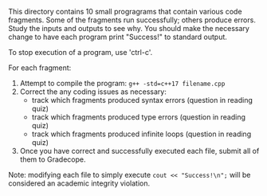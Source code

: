 This directory contains 10 small progragrams that contain various
code fragments. Some of the fragments run successfully; others produce errors. 
Study the inputs and outputs to see why. You should make the necessary
change to have each program print "Success!" to standard output.

To stop execution of a program, use 'ctrl-c'.

For each fragment:
1. Attempt to compile the program: `g++ -std=c++17 filename.cpp`
2. Correct the any coding issues as necessary:
   - track which fragments produced syntax errors (question in reading quiz)
   - track which fragments produced type errors (question in reading quiz)
   - track which fragments produced infinite loops (question in reading quiz)
3. Once you have correct and successfully executed each file, 
   submit all of them to Gradecope.

Note: modifying each file to simply execute `cout << "Success!\n";` will be considered
      an academic integrity violation.